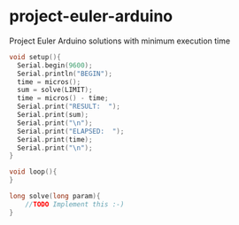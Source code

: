 project-euler-arduino
=====================

Project Euler Arduino solutions with minimum execution time

```c
void setup(){
  Serial.begin(9600);
  Serial.println("BEGIN");
  time = micros();
  sum = solve(LIMIT);
  time = micros() - time;
  Serial.print("RESULT:  ");
  Serial.print(sum);
  Serial.print("\n");
  Serial.print("ELAPSED:  ");
  Serial.print(time);
  Serial.print("\n");
}

void loop(){
}

long solve(long param){
	//TODO Implement this :-)  
}
```
